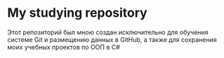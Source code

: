   # My studying repository 

  Этот репозиторий был мною создан исключительно для обучения системе Git и размещению данных в GitHub, а также для сохранения моих учебных проектов по ООП в С#